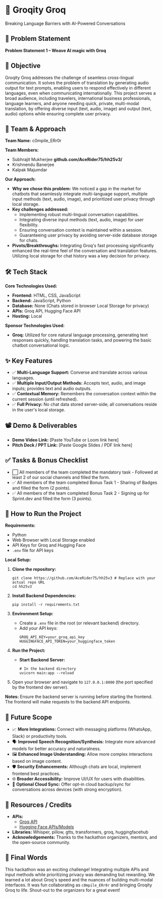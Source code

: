 # 🚀 Groqity Groq

Breaking Language Barriers with AI-Powered Conversations

## 📌 Problem Statement

**Problem Statement 1 – Weave AI magic with Groq**

## 🎯 Objective

Groqity Groq addresses the challenge of seamless cross-lingual communication. It solves the problem of translation by generating audio output for text prompts, enabling users to respond effectively in different languages, even when communicating internationally. This project serves a broad audience, including travelers, international business professionals, language learners, and anyone needing quick, private, multi-modal translation, by offering diverse input (text, audio, image) and output (text, audio) options while ensuring complete user privacy.

## 🧠 Team & Approach

**Team Name:**
c0mpile_ERr0r

**Team Members:**
*   Subhrajit Mukherjee  **github.com/AceRider75/hh25v3/**
*   Krishnendu Banerjee
*   Kalpak Majumdar
  
**Our Approach:**
*   **Why we chose this problem:** We noticed a gap in the market for chatbots that seamlessly integrate multi-language support, multiple input methods (text, audio, image), and prioritized user privacy through local storage.
*   **Key challenges addressed:**
    *   Implementing robust multi-lingual conversation capabilities.
    *   Integrating diverse input methods (text, audio, image) for user flexibility.
    *   Ensuring conversation context is maintained within a session.
    *   Guaranteeing user privacy by avoiding server-side database storage for chats.
*   **Pivots/Breakthroughs:** Integrating Groq's fast processing significantly enhanced the real-time feel of the conversation and translation features. Utilizing local storage for chat history was a key decision for privacy.

## 🛠️ Tech Stack

**Core Technologies Used:**
*   **Frontend:** HTML, CSS, JavaScript
*   **Backend:** JavaScript, Python
*   **Database:** None (Chats stored in browser Local Storage for privacy)
*   **APIs:** Groq API, Hugging Face API 
*   **Hosting:** Local

**Sponsor Technologies Used:**
*   **Groq:** Utilized for core natural language processing, generating text responses quickly, handling translation tasks, and powering the basic chatbot conversational logic.

## ✨ Key Features

* ✅ **Multi-Language Support:** Converse and translate across various languages.
* ✅ **Multiple Input/Output Methods:** Accepts text, audio, and image inputs; provides text and audio outputs.
* ✅ **Contextual Memory:** Remembers the conversation context within the current session (until refreshed).
* ✅ **Full Privacy:** No chat data stored server-side; all conversations reside in the user's local storage.


## 📽️ Demo & Deliverables

*   **Demo Video Link:** [Paste YouTube or Loom link here]
*   **Pitch Deck / PPT Link:** [Paste Google Slides / PDF link here]

## ✅ Tasks & Bonus Checklist

*   ⬜ All members of the team completed the mandatory task - Followed at least 2 of our social channels and filled the form.
*   ✅ All members of the team completed Bonus Task 1 - Sharing of Badges and filled the form (2 points).
*   ✅ All members of the team completed Bonus Task 2 - Signing up for Sprint.dev and filled the form (3 points). 

## 🧪 How to Run the Project

**Requirements:**
*   Python
*   Web Browser with Local Storage enabled
*   API Keys for Groq and Hugging Face
*   `.env` file for API keys

**Local Setup:**

1.  **Clone the repository:**
    ```
    git clone https://github.com/AceRider75/hh25v3 # Replace with your actual repo URL
    cd hh25v3
    ```

2.  **Install Backend Dependencies:**
    ```
    pip install -r requirements.txt
    ```
    

4.  **Environment Setup:**
    *   Create a `.env` file in the root (or relevant backend) directory.
    *   Add your API keys:
        ```
        GROQ_API_KEY=your_groq_api_key
        HUGGINGFACE_API_TOKEN=your_huggingface_token
        ```

5.  **Run the Project:**
    *   **Start Backend Server:** 
        ```
        # In the backend directory
        uvicorn main:app --reload
        ```
6.  Open your browser and navigate to `127.0.0.1:8000` (the port specified by the frontend dev server).

**Notes:** Ensure the backend server is running before starting the frontend. The frontend will make requests to the backend API endpoints.

## 🧬 Future Scope

*   📈 **More Integrations:** Connect with messaging platforms (WhatsApp, Slack) or productivity tools.
*   🗣️ **Improved Speech Recognition/Synthesis:** Integrate more advanced models for better accuracy and naturalness.
*   🖼️ **Enhanced Image Understanding:** Allow more complex interactions based on image content.
*   🛡️ **Security Enhancements:** Although chats are local, implement frontend best practices.
*   🌐 **Broader Accessibility:** Improve UI/UX for users with disabilities.
*   💾 **Optional Cloud Sync:** Offer opt-in cloud backup/sync for conversations across devices (with strong encryption).

## 📎 Resources / Credits

*   **APIs:**
    *   [Groq API](https://console.groq.com/docs/api)
    *   [Hugging Face APIs/Models](https://huggingface.co/docs)
*   **Libraries:** Whisper, pillow, gtts, transformers, groq, huggingfacehub
*   **Acknowledgements:** Thanks to the hackathon organizers, mentors, and the open-source community.

## 🏁 Final Words

This hackathon was an exciting challenge! Integrating multiple APIs and input methods while prioritizing privacy was demanding but rewarding. We learned a lot about Groq's speed and the nuances of building multi-modal interfaces. It was fun collaborating as `c0mpile_ERr0r` and bringing Groqity Groq to life. Shout-out to the organizers for a great event!
